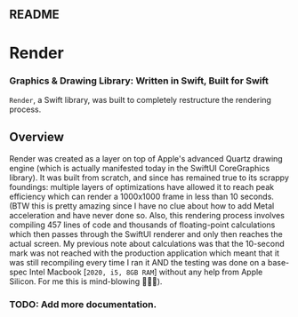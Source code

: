 ## README
# Render
### Graphics & Drawing Library: Written in Swift, Built for Swift

`Render`, a Swift library, was built to completely restructure the rendering process. 

## Overview

Render was created as a layer on top of Apple's advanced Quartz drawing engine (which is actually manifested today in the SwiftUI CoreGraphics library). It was built from scratch, and since has remained true to its scrappy foundings: multiple layers of optimizations have allowed it to reach peak efficiency which can render a 1000x1000 frame in less than 10 seconds. (BTW this is pretty amazing since I have no clue about how to add Metal acceleration and have never done so. Also, this rendering process involves compiling 457 lines of code and thousands of floating-point calculations which then passes through the SwiftUI renderer and only then reaches the actual screen. My previous note about calculations was that the 10-second mark was not reached with the production application which meant that it was still recompiling every time I ran it AND the testing was done on a base-spec Intel Macbook [```2020, i5, 8GB RAM```] without any help from Apple Silicon. For me this is mind-blowing 🤯🤯🤯).

### TODO: Add more documentation.
